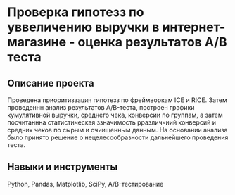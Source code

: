 # Проверка гипотезз по уввеличению выручки в интернет-магазине - оценка результатов А/B теста

## Описание проекта

Проведена приоритиззация гипотезз по фреймворкам ICE и RICE. Затем проведеннн анализ результатов A/B-теста, построен графики кумулятивной выручки, среднего чека,
конверсии по группам, а затем посчитаннна статистическая ззначимость рразличчиий конверсий и средних чеков по сырым и очиищенным данным. На основании анализа было
принято решение о нецелесообразности дальнейшего проведения теста.

## Навыки и инструменты

Python, Pandas, Matplotlib, SciPy, A/B-тестирование
